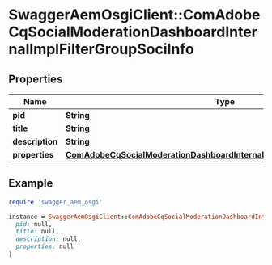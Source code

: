 # SwaggerAemOsgiClient::ComAdobeCqSocialModerationDashboardInternalImplFilterGroupSociInfo

## Properties

| Name | Type | Description | Notes |
| ---- | ---- | ----------- | ----- |
| **pid** | **String** |  | [optional] |
| **title** | **String** |  | [optional] |
| **description** | **String** |  | [optional] |
| **properties** | [**ComAdobeCqSocialModerationDashboardInternalImplFilterGroupSociProperties**](ComAdobeCqSocialModerationDashboardInternalImplFilterGroupSociProperties.md) |  | [optional] |

## Example

```ruby
require 'swagger_aem_osgi'

instance = SwaggerAemOsgiClient::ComAdobeCqSocialModerationDashboardInternalImplFilterGroupSociInfo.new(
  pid: null,
  title: null,
  description: null,
  properties: null
)
```


